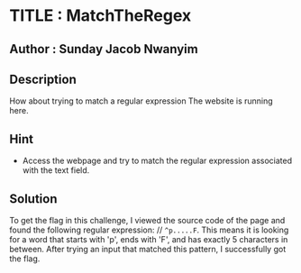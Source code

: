 # TITLE : MatchTheRegex
## Author : Sunday Jacob Nwanyim
## Description
How about trying to match a regular expression
The website is running here.
## Hint
- Access the webpage and try to match the regular expression associated with the text field.
## Solution
To get the flag in this challenge, I viewed the source code of the page and found the following regular expression: // `^p.....F`. This means it is looking for a word that starts with 'p', ends with 'F', and has exactly 5 characters in between. After trying an input that matched this pattern, I successfully got the flag.
